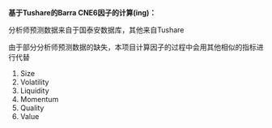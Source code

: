 **基于Tushare的Barra CNE6因子的计算(ing)：**

分析师预测数据来自于国泰安数据库，其他来自Tushare

由于部分分析师预测数据的缺失，本项目计算因子的过程中会用其他相似的指标进行代替

1. Size
2. Volatility
3. Liquidity
4. Momentum
5. Quality
6. Value
